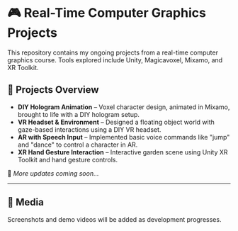 # 🎮 Real-Time Computer Graphics Projects

This repository contains my ongoing projects from a real-time computer graphics course. Tools explored include Unity, Magicavoxel, Mixamo, and XR Toolkit.

## 🧩 Projects Overview

- **DIY Hologram Animation** – Voxel character design, animated in Mixamo, brought to life with a DIY hologram setup.
- **VR Headset & Environment** – Designed a floating object world with gaze-based interactions using a DIY VR headset.
- **AR with Speech Input** – Implemented basic voice commands like "jump" and "dance" to control a character in AR.
- **XR Hand Gesture Interaction** – Interactive garden scene using Unity XR Toolkit and hand gesture controls.

🚧 *More updates coming soon...*

---

## 🎥 Media
Screenshots and demo videos will be added as development progresses.
